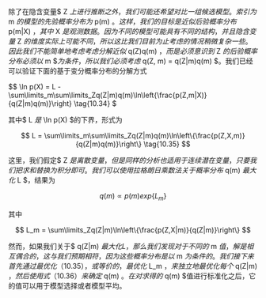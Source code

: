除了在隐含变量$ Z $上进行推断之外，我们可能还希望对比一组候选模型。索引为$ m $的模型的先验概率分布为$ p(m) $。这样，我们的目标是近似后验概率分布$ p(m|X) $，其中$ X $是观测数据。因为不同的模型可能具有不同的结构，并且隐含变量$ Z $的维度实际上可能不同，所以这比我们目前为止考虑的情况稍微复杂一些。因此我们不能简单地考虑考虑分解近似$ q(Z)q(m) $，而是必须意识到$ Z $的后验概率分布必须以$ m
$$为条件，所以我们必须考虑$ q(Z, m) = q(Z|m)q(m) $。我们已经可以验证下面的基于变分概率分布的分解方式     

$$
\ln p(X) = L - \sum\limits_m\sum\limits_Zq(Z|m)q(m)\ln\left\{\frac{p(Z,m|X)}{q(Z|m)q(m)}\right\} \tag{10.34}
$     

其中$ L $是$ \ln p(X) $的下界，形式为    

$$
L = \sum\limits_m\sum\limits_Zq(Z|m)q(m)\ln\left\{\frac{p(Z,X,m)}{q(Z|m)q(m)}\right\} \tag{10.35}
$$


这里，我们假定$ Z $是离散变量，但是同样的分析也适用于连续潜在变量，只要我们把求和替换为积分即可。我们可以使用拉格朗日乘数法关于概率分布$ q(m) $最大化$ L $，结果为    

$$
q(m) \propto p(m)exp\{L_m\} \tag{10.36}
$$

其中    

$$
L_m = \sum\limits_Zq(Z|m)\ln\left\{\frac{p(Z,X|m)}{q(Z|m)}\right\}
$$

然而，如果我们关于$ q(Z|m) $最大化L，那么我们发现对于不同的$ m $值，解是相互偶合的，这与我们预期相符，因为这些概率分布是以$ m $为条件的。我们接下来首先通过最优化（10.35），或等价的，最优化$ L_m $，来独立地最优化每个$ q(Z|m) $，然后使用式（10.36）来确定$ q(m) $。在对求得的$ q(m) $值进行标准化之后，它的值可以用于模型选择或者模型平均。
